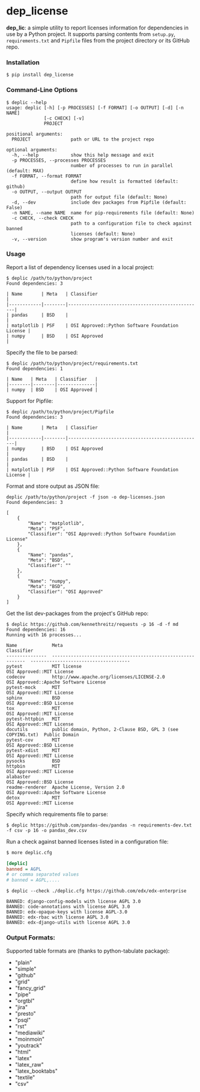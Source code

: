 # dep_license

**dep_lic**: a simple utility to report licenses information for dependencies in use by a Python project. It supports parsing contents from `setup.py`, `requirements.txt` and `Pipfile` files from the project directory or its GitHub repo.

### Installation

```
$ pip install dep_license
```

### Command-Line Options

```
$ deplic --help
usage: deplic [-h] [-p PROCESSES] [-f FORMAT] [-o OUTPUT] [-d] [-n NAME]
              [-c CHECK] [-v]
              PROJECT

positional arguments:
  PROJECT               path or URL to the project repo

optional arguments:
  -h, --help            show this help message and exit
  -p PROCESSES, --processes PROCESSES
                        number of processes to run in parallel (default: MAX)
  -f FORMAT, --format FORMAT
                        define how result is formatted (default: github)
  -o OUTPUT, --output OUTPUT
                        path for output file (default: None)
  -d, --dev             include dev packages from Pipfile (default: False)
  -n NAME, --name NAME  name for pip-requirements file (default: None)
  -c CHECK, --check CHECK
                        path to a configuration file to check against banned
                        licenses (default: None)
  -v, --version         show program's version number and exit
```

### Usage

Report a list of dependency licenses used in a local project:
```
$ deplic /path/to/python/project
Found dependencies: 3

| Name       | Meta   | Classifier                                       |
|------------|--------|--------------------------------------------------|
| pandas     | BSD    |                                                  |
| matplotlib | PSF    | OSI Approved::Python Software Foundation License |
| numpy      | BSD    | OSI Approved                                     |
```

Specify the file to be parsed:

```
$ deplic /path/to/python/project/requirements.txt
Found dependencies: 1

| Name   | Meta   | Classifier   |
|--------|--------|--------------|
| numpy  | BSD    | OSI Approved |

```

Support for Pipfile:
```
$ deplic /path/to/python/project/Pipfile
Found dependencies: 3

| Name       | Meta   | Classifier                                       |
|------------|--------|--------------------------------------------------|
| numpy      | BSD    | OSI Approved                                     |
| pandas     | BSD    |                                                  |
| matplotlib | PSF    | OSI Approved::Python Software Foundation License |
```

Format and store output as JSON file:
```
deplic /path/to/python/project -f json -o dep-licenses.json
Found dependencies: 3

[
    {
        "Name": "matplotlib",
        "Meta": "PSF",
        "Classifier": "OSI Approved::Python Software Foundation License"
    },
    {
        "Name": "pandas",
        "Meta": "BSD",
        "Classifier": ""
    },
    {
        "Name": "numpy",
        "Meta": "BSD",
        "Classifier": "OSI Approved"
    }
]
```

Get the list dev-packages from the project's GitHub repo:
```
$ deplic https://github.com/kennethreitz/requests -p 16 -d -f md
Found dependencies: 16
Running with 16 processes...

Name             Meta                                                          Classifier
---------------  ------------------------------------------------------------  -------------------------------------
pytest           MIT license                                                   OSI Approved::MIT License
codecov          http://www.apache.org/licenses/LICENSE-2.0                    OSI Approved::Apache Software License
pytest-mock      MIT                                                           OSI Approved::MIT License
sphinx           BSD                                                           OSI Approved::BSD License
tox              MIT                                                           OSI Approved::MIT License
pytest-httpbin   MIT                                                           OSI Approved::MIT License
docutils         public domain, Python, 2-Clause BSD, GPL 3 (see COPYING.txt)  Public Domain
pytest-cov       MIT                                                           OSI Approved::BSD License
pytest-xdist     MIT                                                           OSI Approved::MIT License
pysocks          BSD
httpbin          MIT                                                           OSI Approved::MIT License
alabaster                                                                      OSI Approved::BSD License
readme-renderer  Apache License, Version 2.0                                   OSI Approved::Apache Software License
detox            MIT                                                           OSI Approved::MIT License

```

Specify which requirements file to parse:
```
$ deplic https://github.com/pandas-dev/pandas -n requirements-dev.txt -f csv -p 16 -o pandas_dev.csv
```

Run a check against banned licenses listed in a configuration file:
```bash
$ more deplic.cfg
```
```ini
[deplic]
banned = AGPL
# or comma separated values
# banned = AGPL,....
```
```
$ deplic --check ./deplic.cfg https://github.com/edx/edx-enterprise

BANNED: django-config-models with license AGPL 3.0
BANNED: code-annotations with license AGPL 3.0
BANNED: edx-opaque-keys with license AGPL-3.0
BANNED: edx-rbac with license AGPL 3.0
BANNED: edx-django-utils with license AGPL 3.0
```
### Output Formats:

Supported table formats are (thanks to python-tabulate package):

- "plain"
- "simple"
- "github"
- "grid"
- "fancy_grid"
- "pipe"
- "orgtbl"
- "jira"
- "presto"
- "psql"
- "rst"
- "mediawiki"
- "moinmoin"
- "youtrack"
- "html"
- "latex"
- "latex_raw"
- "latex_booktabs"
- "textile"
- "csv"

